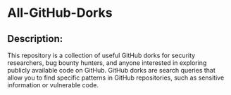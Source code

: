 # All-GitHub-Dorks

## Description: 
This repository is a collection of useful GitHub dorks for security researchers, bug bounty hunters, and anyone interested in exploring publicly available code on GitHub. GitHub dorks are search queries that allow you to find specific patterns in GitHub repositories, such as sensitive information or vulnerable code.
